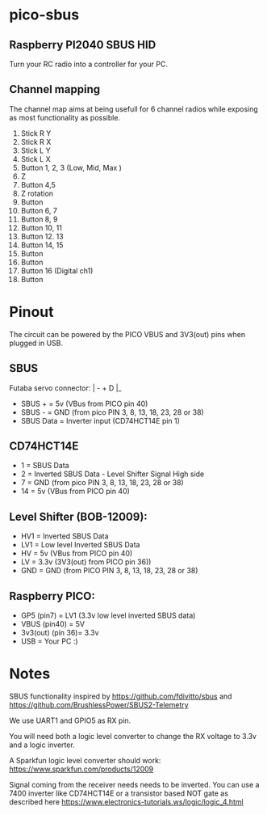# pico-sbus
## Raspberry PI2040 SBUS HID
Turn your RC radio into a controller for your PC.

## Channel mapping
The channel map aims at being usefull for 6 channel radios while exposing as most functionality as possible.

1. Stick R Y
2. Stick R X
3. Stick L Y
4. Stick L X
5. Button 1, 2, 3 (Low, Mid, Max )
6. Z
7. Button 4,5
8. Z rotation
9. Button 
10. Button 6, 7 
11. Button 8, 9
12. Button 10, 11
13. Button 12. 13
14. Button 14, 15
15. Button 
16. Button 
17. Button 16 (Digital ch1)
18. Button

# Pinout
The circuit can be powered by the PICO VBUS and 3V3(out) pins when plugged in USB.

## SBUS
Futaba servo connector: | - + D |_

* SBUS + = 5v (VBus from PICO pin 40)
* SBUS - = GND (from pico PIN 3, 8, 13, 18, 23, 28 or 38)
* SBUS Data = Inverter input (CD74HCT14E pin 1)

## CD74HCT14E
* 1 = SBUS Data
* 2 = Inverted SBUS Data - Level Shifter Signal High side
* 7 = GND (from pico PIN 3, 8, 13, 18, 23, 28 or 38)
* 14 = 5v (VBus from PICO pin 40)

## Level Shifter (BOB-12009):
* HV1 = Inverted SBUS Data
* LV1 = Low level Inverted SBUS Data
* HV = 5v (VBus from PICO pin 40)
* LV = 3.3v (3V3(out) from PICO pin 36))
* GND = GND (from PICO PIN 3, 8, 13, 18, 23, 28 or 38)

## Raspberry PICO:
* GP5 (pin7) = LV1 (3.3v low level inverted SBUS data)
* VBUS (pin40) = 5V 
* 3v3(out) (pin 36)= 3.3v
* USB = Your PC :)


# Notes
SBUS functionality inspired by https://github.com/fdivitto/sbus and https://github.com/BrushlessPower/SBUS2-Telemetry

We use UART1 and GPIO5 as RX pin.

You will need both a logic level converter to change the RX voltage to 3.3v and a logic inverter.

A Sparkfun logic level converter should work: https://www.sparkfun.com/products/12009

Signal coming from the receiver needs needs to be inverted.
You can use a 7400 inverter like CD74HCT14E or a transistor based NOT gate as described here https://www.electronics-tutorials.ws/logic/logic_4.html


